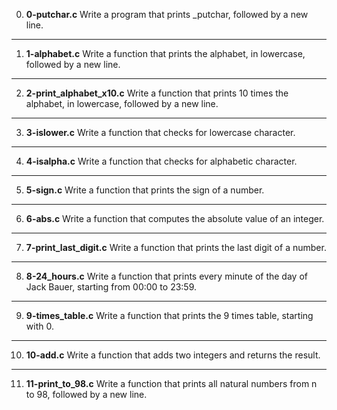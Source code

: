 0. **0-putchar.c**
Write a program that prints _putchar, followed by a new line.
---
1. **1-alphabet.c**
Write a function that prints the alphabet, in lowercase, followed by a new line.
---
2. **2-print_alphabet_x10.c**
Write a function that prints 10 times the alphabet, in lowercase, followed by a new line.
---
3. **3-islower.c**
Write a function that checks for lowercase character.
---
4. **4-isalpha.c**
Write a function that checks for alphabetic character.
---
5. **5-sign.c**
Write a function that prints the sign of a number.
---
6. **6-abs.c**
Write a function that computes the absolute value of an integer.
---
7. **7-print_last_digit.c**
Write a function that prints the last digit of a number.
---
8. **8-24_hours.c**
Write a function that prints every minute of the day of Jack Bauer, starting from 00:00 to 23:59.
---
9. **9-times_table.c**
Write a function that prints the 9 times table, starting with 0.
---
10. **10-add.c**
Write a function that adds two integers and returns the result.
---
11. **11-print_to_98.c**
Write a function that prints all natural numbers from n to 98, followed by a new line.


